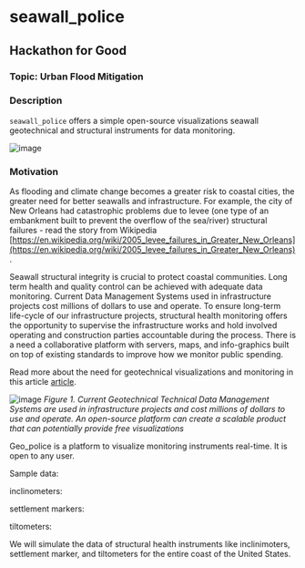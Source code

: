 # seawall_police

## Hackathon for Good

### Topic: Urban Flood Mitigation

### Description

`seawall_police` offers a simple open-source visualizations seawall geotechnical and structural instruments for data monitoring.

![image](https://user-images.githubusercontent.com/43248948/143323607-f6d6ef67-86ed-4a1e-b6f2-884acb6f1ac3.png)


### Motivation

As flooding and climate change becomes a greater risk to coastal cities, the greater need for better seawalls and infrastructure.
For example, the city of New Orleans had catastrophic problems due to levee (one type of an embankment built to prevent the overflow of the sea/river) structural failures - read the story from Wikipedia
[https://en.wikipedia.org/wiki/2005_levee_failures_in_Greater_New_Orleans](https://en.wikipedia.org/wiki/2005_levee_failures_in_Greater_New_Orleans).


Seawall structural integrity is crucial to protect coastal communities. Long term health and quality control can be achieved with adequate data monitoring. Current  Data Management Systems used in infrastructure projects cost millions of dollars to use and operate. To ensure long-term life-cycle of our infrastructure projects, structural health monitoring offers the opportunity to supervise the infrastructure works and hold involved operating and construction parties accountable during the process. There is a need a collaborative platform with servers, maps, and info-graphics built on top of existing standards to improve how we monitor public spending. 

Read more about the need for geotechnical visualizations and monitoring in this article [article](https://medium.com/data-tale/underground-version-2-0-2ce60f040245).


![image](https://user-images.githubusercontent.com/43248948/143324136-085f361f-333a-47b7-b324-d3711e37f659.png)
*Figure 1. Current Geotechnical Technical Data Management Systems are used in infrastructure projects and cost millions of dollars to use and operate. An open-source platform can create a scalable product that can potentially provide free visualizations*

Geo_police is a platform to visualize monitoring instruments real-time. It is open to any user.

Sample data:

inclinometers:

settlement markers:

tiltometers:

We will simulate the data of structural health instruments like inclinimoters, settlement marker, and tiltometers  for the entire coast of the United States. 
